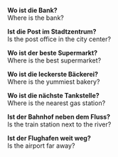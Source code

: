 **Wo ist die Bank?**  
Where is the bank? 

**Ist die Post im Stadtzentrum?**  
Is the post office in the city center? 

**Wo ist der beste Supermarkt?**  
Where is the best supermarket? 

**Wo ist die leckerste Bäckerei?**  
Where is the yummiest bakery? 

**Wo ist die nächste Tankstelle?**   
Where is the nearest gas station?

**Ist der Bahnhof neben dem Fluss?**  
Is the train station next to the river? 

**Ist der Flughafen weit weg?**  
Is the airport far away?
